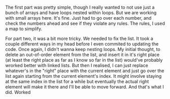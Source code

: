 The first part was pretty simple, though I really wanted to not use just a bunch of arrays and have loops nested within loops. But we are working with small arrays here. It's fine. Just had to go over each number, and check the numbers ahead and see if they violate any rules. The rules, I used a map to simplify.

For part two, it was a bit more tricky. We needed to fix the list. It took a couple different ways in my head before I even commited to updating the code. Once again, I didn't wanna keep nesting loops. My initial thought, to delete an out-of-order element from the list, and insert it in it's right place (at least the right place as far as I know so far in the list) would've probably wrorked better with linked lists. But then I realised, I can just replace whatever's in the "right" place with the current element and just go over the list again starting from the current element's index. It might involve staying at the same index in the list for a while but eventually the actual right element will make it there and I'll be able to move forward. And that's what I did. Worked
